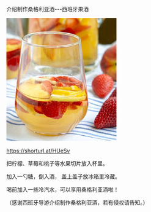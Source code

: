 介绍制作桑格利亚酒---西班牙果酒


![介绍制作桑格利亚酒---西班牙果酒](https://github.com/ywangnccu/ywang/blob/main/images/SpanishPeachSangria.jpg)

https://shorturl.at/HUeSv


把柠檬、草莓和桃子等水果切片放入杯里。

加入一勺糖，倒入酒， 盖上盖子放冰箱里冷藏。

喝前加入一些冷汽水，可以享用桑格利亚酒啦！

 
（感谢西班牙导游介绍制作桑格利亚酒，若有侵权请告知。）
